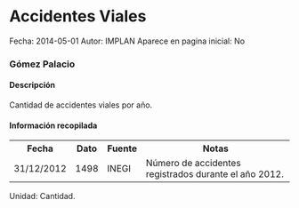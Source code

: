 Accidentes Viales
=====

Fecha: 2014-05-01
Autor: IMPLAN
Aparece en pagina inicial: No

### Gómez Palacio

#### Descripción

Cantidad de accidentes viales por año.

#### Información recopilada

<table class="table table-hover table-bordered matriz">
  <tr><th>Fecha</th><th>Dato</th><th>Fuente</th><th>Notas</th></tr>
  <tr><td class="centrado">31/12/2012</td><td class="derecha">1498</td><td>INEGI</td><td>Número de accidentes registrados durante el año 2012.</td></tr>
</table>

Unidad: Cantidad.
